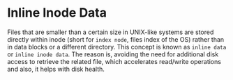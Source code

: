 # Inline Inode Data

Files that are smaller than a certain size in UNIX-like systems are stored directly within inode (short for `index node`, files index of the OS) rather than in data blocks or a different directory. This concept is known as `inline data` or `inline inode data`. The reason is, avoiding the need for additional disk access to retrieve the related file, which accelerates read/write operations and also, it helps with disk health.
